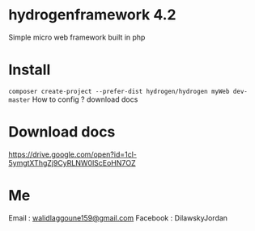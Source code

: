 # hydrogenframework 4.2
Simple micro web framework built in php
# Install 
`composer create-project --prefer-dist hydrogen/hydrogen myWeb dev-master`
How to config ? download docs
# Download docs
https://drive.google.com/open?id=1cl-5ymgtXThgZj9CyRLNW0lScEoHN7OZ
# Me
Email : walidlaggoune159@gmail.com
Facebook : DilawskyJordan
